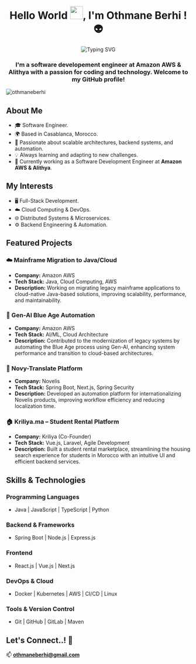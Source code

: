 <h1 align="center">Hello World <img src="https://media.giphy.com/media/hvRJCLFzcasrR4ia7z/giphy.gif" width="35">, I'm Othmane Berhi ! 👽</h1>
<p align="center">
<img src="https://readme-typing-svg.demolab.com?font=Fira+Code&duration=2000&pause=100&color=24F796&center=true&vCenter=true&width=435&lines=!+%D8%B3%D9%84%D8%A7%D9%85;HI+there+!;Salut+!;Hola+!" alt="Typing SVG" />
</p>
<h3 align="center">I'm a software developement engineer at Amazon AWS & Alithya with a passion for coding and technology. Welcome to my GitHub profile!</h3>

<p align="left"> <img src="https://komarev.com/ghpvc/?username=othmaneberhi&label=Profile%20views&color=0e75b6&style=flat" alt="othmaneberhi" /> </p>


## About Me

- 🎓 Software Engineer.
- 🌍 Based in Casablanca, Morocco.
- 🚀 Passionate about scalable architectures, backend systems, and automation.
- 💡 Always learning and adapting to new challenges.
- 💼 Currently working as a Software Development Engineer at **Amazon AWS & Alithya**.

## My Interests

- 🖥️ Full-Stack Development.
- ☁️ Cloud Computing & DevOps.
- 🌐 Distributed Systems & Microservices.
- ⚙️ Backend Engineering & Automation.

## Featured Projects

### ☁️ Mainframe Migration to Java/Cloud

- **Company:** Amazon AWS
- **Tech Stack:** Java, Cloud Computing, AWS
- **Description:** Working on migrating legacy mainframe applications to cloud-native Java-based solutions, improving scalability, performance, and maintainability.

### 🤖 Gen-AI Blue Age Automation

- **Company:** Amazon AWS
- **Tech Stack:** AI/ML, Cloud Architecture
- **Description:** Contributed to the modernization of legacy systems by automating the Blue Age process using Gen-AI, enhancing system performance and transition to cloud-based architectures.

### 🚀 Novy-Translate Platform

- **Company:** Novelis
- **Tech Stack:** Spring Boot, Next.js, Spring Security
- **Description:** Developed an automation platform for internationalizing Novelis products, improving workflow efficiency and reducing localization time.

### 🏠 Kriliya.ma – Student Rental Platform

- **Company:** Kriliya (Co-Founder)
- **Tech Stack:** Vue.js, Laravel, Agile Development
- **Description:** Built a student rental marketplace, streamlining the housing search experience for students in Morocco with an intuitive UI and efficient backend services.

## Skills & Technologies

### **Programming Languages**
- Java | JavaScript | TypeScript | Python 

### **Backend & Frameworks**
- Spring Boot | Node.js | Express.js 

### **Frontend**
- React.js | Vue.js | Next.js

### **DevOps & Cloud**
- Docker | Kubernetes | AWS | CI/CD | Linux

### **Tools & Version Control**
- Git | GitHub | GitLab | Maven

## Let's Connect..! 🤝

📫 **[othmaneberhi@gmail.com](mailto:othmaneberhi@gmail.com)**

  


